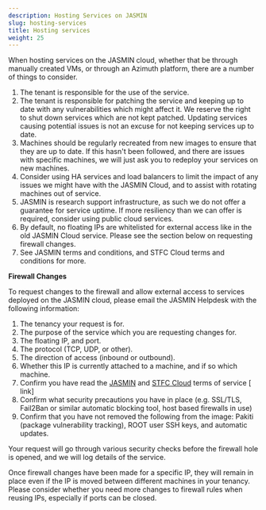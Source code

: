 ```yaml
---
description: Hosting Services on JASMIN
slug: hosting-services
title: Hosting services
weight: 25
---
```


When hosting services on the JASMIN cloud, whether that be through manually created VMs, or through an Azimuth platform, there are a number of things to consider.

1) The tenant is responsible for the use of the service.
2) The tenant is responsible for patching the service and keeping up to date with any vulnerabilities which might affect it. We reserve the right to shut down services which are not kept patched. Updating services causing potential issues is not an excuse for not keeping services up to date.
3) Machines should be regularly recreated from new images to ensure that they are up to date. If this hasn't been followed, and there are issues with specific machines, we will just ask you to redeploy your services on new machines.
4) Consider using HA services and load balancers to limit the impact of any issues we might have with the JASMIN Cloud, and to assist with rotating machines out of service.
5) JASMIN is research support infrastructure, as such we do not offer a guarantee for service uptime. If more resiliency than we can offer is required, consider using public cloud services.
6) By default, no floating IPs are whitelisted for external access like in the old JASMIN Cloud service. Please see the section below on requesting firewall changes.
7) See JASMIN terms and conditions, and STFC Cloud terms and conditions for more.

**Firewall Changes**

To request changes to the firewall and allow external access to services deployed on the JASMIN cloud, please email the JASMIN Helpdesk with the following information:

1) The tenancy your request is for.
2) The purpose of the service which you are requesting changes for.
3) The floating IP, and port.
4) The protocol (TCP, UDP, or other).
5) The direction of access (inbound or outbound).
6) Whether this IP is currently attached to a machine, and if so which machine.
7) Confirm you have read the [JASMIN](https://accounts.jasmin.ac.uk/account/conditions/) and [STFC Cloud](https://stfc.atlassian.net/wiki/spaces/CLOUDKB/pages/211845257/Terms+Of+Service) terms of service [ link]
8) Confirm what security precautions you have in place (e.g. SSL/TLS, Fail2Ban or similar automatic blocking tool, host based firewalls in use)
9) Confirm that you have not removed the following from the image: Pakiti (package vulnerability tracking), ROOT user SSH keys, and automatic updates.

Your request will go through various security checks before the firewall hole is opened, and we will log details of the service.

Once firewall changes have been made for a specific IP, they will remain in place even if the IP is moved between different machines in your tenancy. Please consider whether you need more changes to firewall rules when reusing IPs, especially if ports can be closed.

